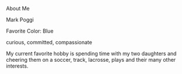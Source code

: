 About Me

Mark Poggi

Favorite Color: Blue

curious, committed, compassionate

My current favorite hobby is spending time with my two daughters and cheering them on a soccer, track, lacrosse, plays and their many other interests.
